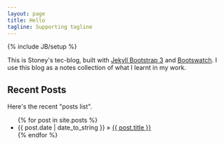 ```yaml
---
layout: page
title: Hello
tagline: Supporting tagline
---
```

{% include JB/setup %}

This is Stoney's tec-blog, built with [Jekyll Bootstrap 3](http://github.com/dbtek/jekyll-bootstrap-3) and [Bootswatch](http://bootswatch.com). I use this blog as a notes collection of what I learnt in my work.

## Recent Posts

Here's the recent "posts list".

<ul class="posts">
  {% for post in site.posts %}
    <li><span>{{ post.date | date_to_string }}</span> &raquo; <a href="{{ BASE_PATH }}{{ post.url }}">{{ post.title }}</a></li>
  {% endfor %}
</ul>
